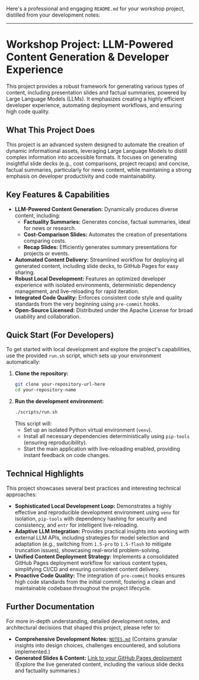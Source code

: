 Here's a professional and engaging `README.md` for your workshop project, distilled from your development notes:

---

# Workshop Project: LLM-Powered Content Generation & Developer Experience

This project provides a robust framework for generating various types of content, including presentation slides and factual summaries, powered by Large Language Models (LLMs). It emphasizes creating a highly efficient developer experience, automating deployment workflows, and ensuring high code quality.

## What This Project Does

This project is an advanced system designed to automate the creation of dynamic informational assets, leveraging Large Language Models to distill complex information into accessible formats. It focuses on generating insightful slide decks (e.g., cost comparisons, project recaps) and concise, factual summaries, particularly for news content, while maintaining a strong emphasis on developer productivity and code maintainability.

## Key Features & Capabilities

*   **LLM-Powered Content Generation:** Dynamically produces diverse content, including:
    *   **Factuality Summaries:** Generates concise, factual summaries, ideal for news or research.
    *   **Cost-Comparison Slides:** Automates the creation of presentations comparing costs.
    *   **Recap Slides:** Efficiently generates summary presentations for projects or events.
*   **Automated Content Delivery:** Streamlined workflow for deploying all generated content, including slide decks, to GitHub Pages for easy sharing.
*   **Robust Local Development:** Features an optimized developer experience with isolated environments, deterministic dependency management, and live-reloading for rapid iteration.
*   **Integrated Code Quality:** Enforces consistent code style and quality standards from the very beginning using `pre-commit` hooks.
*   **Open-Source Licensed:** Distributed under the Apache License for broad usability and collaboration.

## Quick Start (For Developers)

To get started with local development and explore the project's capabilities, use the provided `run.sh` script, which sets up your environment automatically:

1.  **Clone the repository:**
    ```bash
    git clone your-repository-url-here
    cd your-repository-name
    ```
2.  **Run the development environment:**
    ```bash
    ./scripts/run.sh
    ```
    This script will:
    *   Set up an isolated Python virtual environment (`venv`).
    *   Install all necessary dependencies deterministically using `pip-tools` (ensuring reproducibility).
    *   Start the main application with live-reloading enabled, providing instant feedback on code changes.

## Technical Highlights

This project showcases several best practices and interesting technical approaches:

*   **Sophisticated Local Development Loop:** Demonstrates a highly effective and reproducible development environment using `venv` for isolation, `pip-tools` with dependency hashing for security and consistency, and `entr` for intelligent live-reloading.
*   **Adaptive LLM Integration:** Provides practical insights into working with external LLM APIs, including strategies for model selection and adaptation (e.g., switching from `1.5-pro` to `1.5-flash` to mitigate truncation issues), showcasing real-world problem-solving.
*   **Unified Content Deployment Strategy:** Implements a consolidated GitHub Pages deployment workflow for various content types, simplifying CI/CD and ensuring consistent content delivery.
*   **Proactive Code Quality:** The integration of `pre-commit` hooks ensures high code standards from the initial commit, fostering a clean and maintainable codebase throughout the project lifecycle.

## Further Documentation

For more in-depth understanding, detailed development notes, and architectural decisions that shaped this project, please refer to:

*   **Comprehensive Development Notes:** [`NOTES.md`](./NOTES.md) (Contains granular insights into design choices, challenges encountered, and solutions implemented.)
*   **Generated Slides & Content:** [Link to your GitHub Pages deployment](https://your-github-username.github.io/your-repo-name/) (Explore the live generated content, including the various slide decks and factuality summaries.)